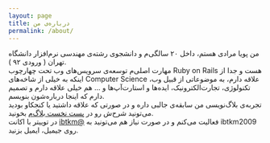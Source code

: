 ```yaml
---
layout: page
title: درباره‌ی من
permalink: /about/
---
```


من پویا مرادی هستم، داخل ۲۰ سالگی‌‌م و دانشجوی رشته‌ی مهندسی نرم‌افزار دانشگاه تهران ( ورودی ۹۲ ).<br>
مهارت اصلی‌م توسعه‌ی سرویس‌های وب تحت چهارچوب Ruby on Rails هست و جدا از اینکه به خیلی از شاخه‌های Computer Science علاقه دارم، به موضوعاتی از قبیل وب، تکنولوژی، تجارت‌الکترونیک، ایده‌ها و استارت‌آپ‌ها و ... هم خیلی علاقه دارم و تصمیم دارم که اینجا درباره‌شون بنویسم.<br>
 تجربه‌ی بلاگ‌نویسی من سابقه‌ی جالبی داره و در صورتی که علاقه داشتید یا کنجکاو بودید می‌تونید شرح‌ش رو در <a href="{{site.baseurl}}/{{site.posts[0].url}}">پست نخست بلاگ‌م</a> بخونید.<br>
در توییتر با اکانت <a href="http://twitter.com/ibtkm">ibtkm@</a> فعالیت می‌کنم و در صورت نیاز هم می‌تونید به ibtkm2009 روی جیمیل، ایمیل بزنید.